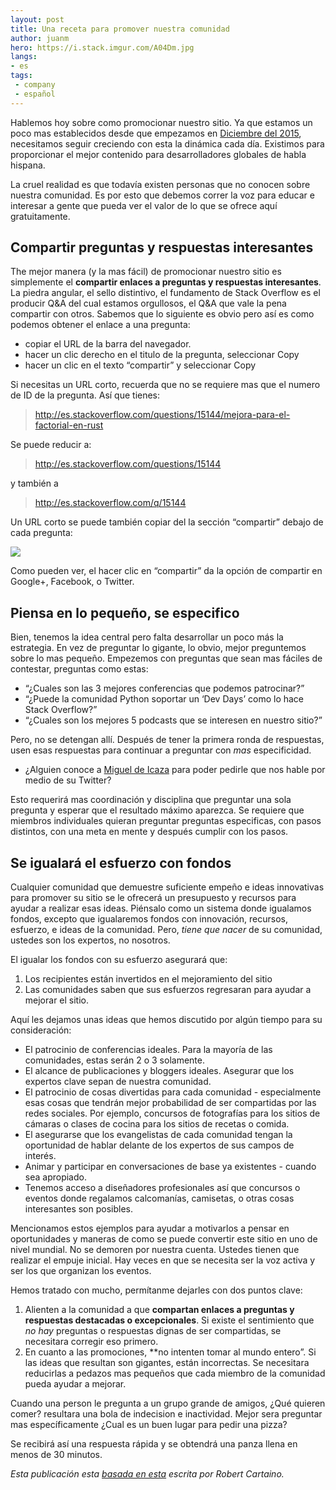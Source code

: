 ```yaml
---
layout: post
title: Una receta para promover nuestra comunidad
author: juanm
hero: https://i.stack.imgur.com/A04Dm.jpg
langs:
- es
tags:
 - company
 - español
---
```


Hablemos hoy sobre como promocionar nuestro sitio. Ya que estamos un poco mas establecidos desde que empezamos en [Diciembre del 2015](https://twitter.com/esStackOverflow/status/666708047767584768), necesitamos seguir creciendo con esta la dinámica cada día. Existimos para proporcionar el mejor contenido para desarrolladores globales de habla hispana.  

La cruel realidad es que todavía existen personas que no conocen sobre nuestra comunidad.  Es por esto que debemos correr la voz para educar e interesar a gente que pueda ver el valor de lo que se ofrece aquí gratuitamente. 

## Compartir preguntas y respuestas interesantes
The mejor manera (y la mas fácil) de promocionar nuestro sitio es simplemente el **compartir enlaces a preguntas y respuestas interesantes**. La piedra angular, el sello distintivo, el fundamento de Stack Overflow es el producir Q&A del cual estamos orgullosos, el Q&A que vale la pena compartir con otros. Sabemos que lo siguiente es obvio pero así es como podemos obtener el enlace a una pregunta:

- copiar el URL de la barra del navegador.
- hacer un clic derecho en el titulo de la pregunta, seleccionar Copy
- hacer un clic en el texto “compartir” y seleccionar Copy

Si necesitas un URL corto, recuerda que no se requiere mas que el numero de ID de la pregunta. Así que tienes:

> http://es.stackoverflow.com/questions/15144/mejora-para-el-factorial-en-rust

Se puede reducir a:

> http://es.stackoverflow.com/questions/15144

y también a

> http://es.stackoverflow.com/q/15144

Un URL corto se puede también copiar del la sección “compartir” debajo de cada pregunta:

![](https://i.stack.imgur.com/lewqM.png)

Como pueden ver, el hacer clic en “compartir” da la opción de compartir en Google+, Facebook, o Twitter.

## Piensa en lo pequeño, se especifico

Bien, tenemos la idea central pero falta desarrollar un poco más la estrategia. En vez de preguntar lo gigante, lo obvio, mejor preguntemos sobre lo mas pequeño. Empezemos con preguntas que sean mas fáciles de contestar, preguntas como estas:

- “¿Cuales son las 3 mejores conferencias que podemos patrocinar?”
- “¿Puede la comunidad Python soportar un ‘Dev Days’ como lo hace Stack Overflow?”
- “¿Cuales son los mejores 5 podcasts que se interesen en nuestro sitio?”

Pero, no se detengan allí. Después de tener la primera ronda de respuestas, usen esas respuestas para continuar a preguntar con *mas* especificidad.  

- ¿Alguien conoce a [Miguel de Icaza](https://en.wikipedia.org/wiki/Miguel_de_Icaza) para poder pedirle que nos hable por medio de su Twitter?

Esto requerirá mas coordinación y disciplina que preguntar una sola pregunta y esperar que el resultado máximo aparezca. Se requiere que miembros individuales quieran preguntar preguntas especificas, con pasos distintos, con una meta en mente y después cumplir con los pasos.

## Se igualará el esfuerzo con fondos

Cualquier comunidad que demuestre suficiente empeño e ideas innovativas para promover su sitio se le ofrecerá un presupuesto y recursos para ayudar a realizar esas ideas.  Piénsalo como un sistema donde igualamos fondos, excepto que igualaremos fondos con innovación, recursos, esfuerzo, e ideas de la comunidad.  Pero, *tiene que nacer* de su comunidad, ustedes son los expertos, no nosotros.

El igualar los fondos con su esfuerzo asegurará que:
1. Los recipientes están invertidos en el mejoramiento del sitio
2. Las comunidades saben que sus esfuerzos regresaran para ayudar a mejorar el sitio.

Aquí les dejamos unas ideas que hemos discutido por algún tiempo para su consideración:
- El patrocinio de conferencias ideales. Para la mayoría de las comunidades, estas serán 2 o 3 solamente.
- El alcance de publicaciones y bloggers ideales. Asegurar que los expertos clave sepan de nuestra comunidad.
- El patrocinio de cosas divertidas para cada comunidad - especialmente esas cosas que tendrán mejor probabilidad de ser compartidas por las redes sociales. Por ejemplo, concursos de fotografías para los sitios de cámaras o clases de cocina para los sitios de recetas o comida. 
- El asegurarse que los evangelistas de cada comunidad tengan la oportunidad de hablar delante de los expertos de sus campos de interés. 
- Animar y participar en conversaciones de base ya existentes - cuando sea apropiado.
- Tenemos acceso a diseñadores profesionales así que concursos o eventos donde regalamos calcomanías, camisetas, o otras cosas interesantes son posibles.

Mencionamos estos ejemplos para ayudar a motivarlos a pensar en oportunidades y maneras de como se puede convertir este sitio en uno de nivel mundial. No se demoren por nuestra cuenta. Ustedes tienen que realizar el empuje inicial.  Hay veces en que se necesita ser la voz activa y ser los que organizan los eventos. 

Hemos tratado con mucho, permítanme dejarles con dos puntos clave:
1. Alienten a la comunidad a que **compartan enlaces a preguntas y respuestas destacadas o excepcionales**. Si existe el sentimiento que *no hay* preguntas o respuestas dignas de ser compartidas, se necesitara corregir eso primero.
2. En cuanto a las promociones, **no intenten tomar al mundo entero”. Si las ideas que resultan son gigantes, están incorrectas. Se necesitara reducirlas a pedazos mas pequeños que cada miembro de la comunidad pueda ayudar a mejorar.   

Cuando una person le pregunta a un grupo grande de amigos, ¿Qué quieren comer? resultara una bola de indecision e inactividad. Mejor sera preguntar mas específicamente ¿Cual es un buen lugar para pedir una pizza? 

Se recibirá así una respuesta rápida y se obtendrá una panza llena en menos de 30 minutos. 

*Esta publicación esta [basada en esta](http://blog.stackoverflow.com/2010/08/a-recipe-to-promote-your-site/) escrita por Robert Cartaino.*
   

